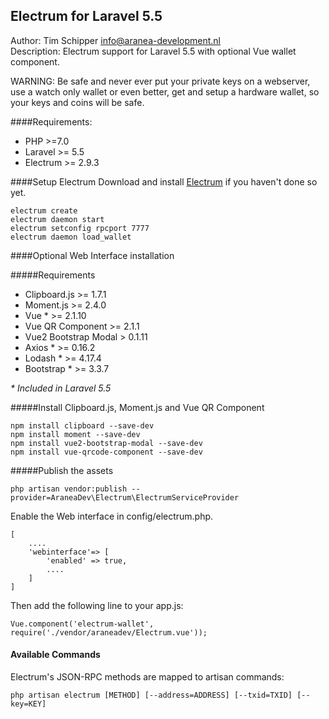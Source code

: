 ## Electrum for Laravel 5.5
Author: Tim Schipper <info@aranea-development.nl>   
Description: Electrum support for Laravel 5.5 with optional Vue wallet component.   

WARNING: Be safe and never ever put your private keys on a webserver, use a watch only wallet or even better, get and setup a hardware wallet, so your keys and coins will be safe. 
   
####Requirements:   
* PHP >=7.0 
* Laravel >= 5.5
* Electrum >= 2.9.3

####Setup Electrum
Download and install [Electrum](https://electrum.org/#download) if you haven't done so yet.
```
electrum create   
electrum daemon start
electrum setconfig rpcport 7777   
electrum daemon load_wallet   
```

####Optional Web Interface installation

#####Requirements
* Clipboard.js >= 1.7.1
* Moment.js >= 2.4.0
* Vue * >= 2.1.10
* Vue QR Component >= 2.1.1
* Vue2 Bootstrap Modal > 0.1.11
* Axios * >= 0.16.2
* Lodash * >= 4.17.4
* Bootstrap * >= 3.3.7

_\* Included in Laravel 5.5_

#####Install Clipboard.js, Moment.js and Vue QR Component
```
npm install clipboard --save-dev
npm install moment --save-dev
npm install vue2-bootstrap-modal --save-dev
npm install vue-qrcode-component --save-dev

```

#####Publish the assets
```
php artisan vendor:publish --provider=AraneaDev\Electrum\ElectrumServiceProvider
```
Enable the Web interface in config/electrum.php. 
```
[
    ....
    'webinterface'=> [
        'enabled' => true,
        ....
    ]
]
```
Then add the following line to your app.js:
```
Vue.component('electrum-wallet', require('./vendor/araneadev/Electrum.vue'));
```

#### Available Commands   
Electrum's JSON-RPC methods are mapped to artisan commands:
```
php artisan electrum [METHOD] [--address=ADDRESS] [--txid=TXID] [--key=KEY]
```